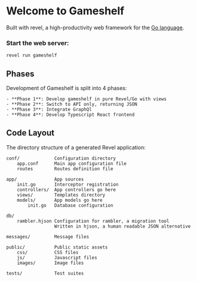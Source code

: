 # Welcome to Gameshelf

Built with revel, a high-productivity web framework for the [Go language](http://www.golang.org/).


### Start the web server:

    revel run gameshelf


## Phases

Development of Gameshelf is split into 4 phases:

    - **Phase 1**: Develop gameshelf in pure Revel/Go with views
    - **Phase 2**: Switch to API only, returning JSON
    - **Phase 3**: Integrate GraphQl
    - **Phase 4**: Develop Typescript React frontend

## Code Layout

The directory structure of a generated Revel application:

    conf/             Configuration directory
        app.conf      Main app configuration file
        routes        Routes definition file

    app/              App sources
        init.go       Interceptor registration
        controllers/  App controllers go here
        views/        Templates directory
        models/       App models go here
            init.go   Database configuration

    db/
        rambler.hjson Configuration for rambler, a migration tool
                      Written in hjson, a human readable JSON alternative

    messages/         Message files

    public/           Public static assets
        css/          CSS files
        js/           Javascript files
        images/       Image files

    tests/            Test suites


